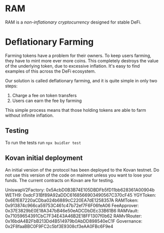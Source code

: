 # RAM

RAM is a *non-inflationary* *cryptocurrency* designed for stable DeFi.

# **Deflationary Farming**

Farming tokens have a problem for their owners. To keep users farming, they have to mint more ever more coins. This completely destroys the value of the underlying token, due to excessive inflation. It's easy to find examples of this across the DeFi ecosystem.

Our solution is called deflationary farming, and it is quite simple in only two steps:

1. Charge a fee on token transfers
2. Users can earn the fee by farming

This simple process means that those holding tokens are able to farm without infinite inflation.

## Testing

To run the tests run
``` npx buidler test ```

## Kovan initial deployment

An initial version of the protocol has been deployed to the Kovan testnet. Do not use this version of the code on mainnet unless you want to lose your funds. The current contracts on Kovan are for testing.

UniswapV2Factory: 0x5AcbD0B3B74E105DBDFb5fD11bb628361A00904b
WETH9: 0xdcF31Bf89A92aDDC6168566903490567C370cF45
YGYToken: 0x6EfE87220aCDba024b6889cC220EA7dE1258357A
RAMToken: 0x913874c966ca59753C461c47b72ef7F6F06feA06
FeeApprover: 0x37E3829bE0E18A347bB46e50eADCDbDEc33B61B6
RAMVault: 0x71059654391CbC7F34E43A46B2E18FF1307f0b62
RAMv1Router: 0x16bdA4B2FbB213Dd4B514979b0AbDD898540eC1F
Governance: 0x2F8faaBBC0F9FC2c5bf3E9308cf3eAA0FBc6F9e4
